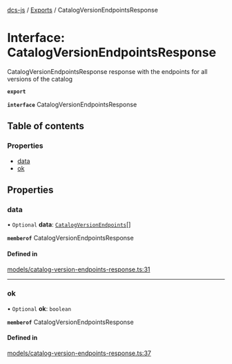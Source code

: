 [dcs-js](../README.md) / [Exports](../modules.md) / CatalogVersionEndpointsResponse

# Interface: CatalogVersionEndpointsResponse

CatalogVersionEndpointsResponse response with the endpoints for all versions of the catalog

**`export`**

**`interface`** CatalogVersionEndpointsResponse

## Table of contents

### Properties

- [data](CatalogVersionEndpointsResponse.md#data)
- [ok](CatalogVersionEndpointsResponse.md#ok)

## Properties

### <a id="data" name="data"></a> data

• `Optional` **data**: [`CatalogVersionEndpoints`](CatalogVersionEndpoints.md)[]

**`memberof`** CatalogVersionEndpointsResponse

#### Defined in

[models/catalog-version-endpoints-response.ts:31](https://github.com/unfoldingWord/dcs-js/blob/b29eb7a/models/catalog-version-endpoints-response.ts#L31)

___

### <a id="ok" name="ok"></a> ok

• `Optional` **ok**: `boolean`

**`memberof`** CatalogVersionEndpointsResponse

#### Defined in

[models/catalog-version-endpoints-response.ts:37](https://github.com/unfoldingWord/dcs-js/blob/b29eb7a/models/catalog-version-endpoints-response.ts#L37)
